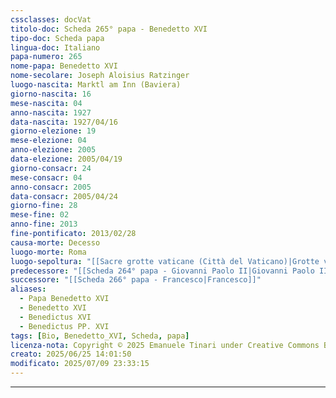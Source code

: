 ```yaml
---
cssclasses: docVat
titolo-doc: Scheda 265° papa - Benedetto XVI
tipo-doc: Scheda papa
lingua-doc: Italiano
papa-numero: 265
nome-papa: Benedetto XVI
nome-secolare: Joseph Aloisius Ratzinger
luogo-nascita: Marktl am Inn (Baviera)
giorno-nascita: 16
mese-nascita: 04
anno-nascita: 1927
data-nascita: 1927/04/16
giorno-elezione: 19
mese-elezione: 04
anno-elezione: 2005
data-elezione: 2005/04/19
giorno-consacr: 24
mese-consacr: 04
anno-consacr: 2005
data-consacr: 2005/04/24
giorno-fine: 28
mese-fine: 02
anno-fine: 2013
fine-pontificato: 2013/02/28
causa-morte: Decesso
luogo-morte: Roma
luogo-sepoltura: "[[Sacre grotte vaticane (Città del Vaticano)|Grotte vaticane]]"
predecessore: "[[Scheda 264° papa - Giovanni Paolo II|Giovanni Paolo II]]"
successore: "[[Scheda 266° papa - Francesco|Francesco]]"
aliases:
  - Papa Benedetto XVI
  - Benedetto XVI
  - Benedictus XVI
  - Benedictus PP. XVI
tags: [Bio, Benedetto_XVI, Scheda, papa]
licenza-nota: Copyright © 2025 Emanuele Tinari under Creative Commons BY-NC-SA 4.0 https://creativecommons.org/licenses/by-nc-sa/4.0/
creato: 2025/06/25 14:01:50
modificato: 2025/07/09 23:33:15
---
```


***
